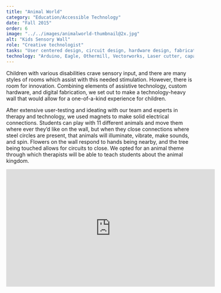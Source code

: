 ```yaml
---
title: "Animal World"
category: "Education/Accessible Technology"
date: "Fall 2015"
order: 6
image: "../../images/animalworld-thumbnail@2x.jpg"
alt: "Kids Sensory Wall"
role: "Creative technologist"
tasks: "User centered design, circuit design, hardware design, fabrication, coding"
technology: "Arduino, Eagle, Othermill, Vectorworks, Laser cutter, capactive touch sensors, neopixels, small voltage motors"
---
```


Children with various disabilities crave sensory input, and there are many styles of rooms which assist with this needed stimulation. However, there is room for innovation. Combining elements of assistive technology, custom hardware, and digital fabrication, we set out to make a technology-heavy wall that would allow for a one-of-a-kind experience for children.

After extensive user-testing and ideating with our team and experts in therapy and technology, we used magnets to make solid electrical connections. Students can play with 11 different animals and move them where ever they’d like on the wall, but when they close connections where steel circles are present, that animals will illuminate, vibrate, make sounds, and spin. Flowers on the wall respond to hands being nearby, and the tree being touched allows for circuits to close. We opted for an animal theme through which therapists will be able to teach students about the animal kingdom.

<div class="iframeWrapper">
<iframe width="560" height="315" src="https://www.youtube.com/embed/N__qRoU-y7I" frameborder="0" allow="accelerometer; autoplay; encrypted-media; gyroscope; picture-in-picture" allowfullscreen></iframe>
</div>
